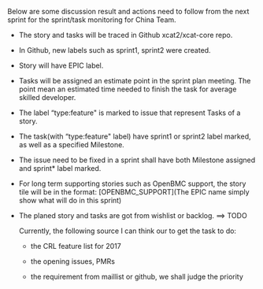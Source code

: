 
Below are some discussion result and actions need to follow from the next sprint for the sprint/task monitoring for China Team.
 
* The story and tasks will be traced in Github xcat2/xcat-core repo. 

* In Github, new labels such as sprint1, sprint2 were created.

* Story will have EPIC label. 

* Tasks will be assigned an estimate point in the sprint plan meeting. The point mean an estimated time needed to finish the task for average skilled developer.

* The label “type:feature" is marked to issue that represent Tasks of a story.  

* The task(with “type:feature" label) have sprint1 or sprint2 label marked, as well as a specified Milestone.

* The issue need to be fixed in a sprint shall have both Milestone assigned and sprint* label marked.

* For long term supporting stories such as OpenBMC support, the story tile will be in the format: [OPENBMC_SUPPORT]<EPIC name>(The EPIC name simply show what will do in this sprint)

* The planed story and tasks are got from wishlist or backlog. ==> TODO

   Currently, the following source I can think our to get the task to do:

    * the CRL feature list for 2017

    * the opening issues, PMRs

    * the requirement from maillist or github, we shall judge the priority
